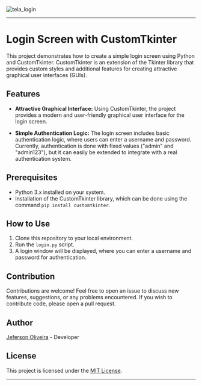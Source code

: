 ![tela_login](https://github.com/Jeferson-Js/look_user/assets/82729145/5c515f0c-6127-456a-ad7d-0610b910b729)

---

# Login Screen with CustomTkinter

This project demonstrates how to create a simple login screen using Python and CustomTkinter. CustomTkinter is an extension of the Tkinter library that provides custom styles and additional features for creating attractive graphical user interfaces (GUIs).

## Features

- **Attractive Graphical Interface:** Using CustomTkinter, the project provides a modern and user-friendly graphical user interface for the login screen.
  
- **Simple Authentication Logic:** The login screen includes basic authentication logic, where users can enter a username and password. Currently, authentication is done with fixed values ("admin" and "admin123"), but it can easily be extended to integrate with a real authentication system.

## Prerequisites

- Python 3.x installed on your system.
- Installation of the CustomTkinter library, which can be done using the command `pip install customtkinter`.

## How to Use

1. Clone this repository to your local environment.
2. Run the `login.py` script.
3. A login window will be displayed, where you can enter a username and password for authentication.

## Contribution

Contributions are welcome! Feel free to open an issue to discuss new features, suggestions, or any problems encountered. If you wish to contribute code, please open a pull request.

## Author

[Jeferson Oliveira](https://github.com/seuusuario) - Developer

## License

This project is licensed under the [MIT License](LICENSE).

---
